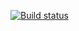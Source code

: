 [![Build status](https://ci.appveyor.com/api/projects/status/v00od2mj0j17d5q6/branch/main?svg=true)](https://ci.appveyor.com/project/AlaniyaIl/bdd/branch/main)
